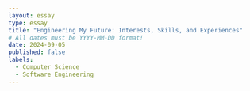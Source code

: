 ```yaml
---
layout: essay
type: essay
title: "Engineering My Future: Interests, Skills, and Experiences"
# All dates must be YYYY-MM-DD format!
date: 2024-09-05
published: false
labels:
  - Computer Science
  - Software Engineering
---
```


## 


